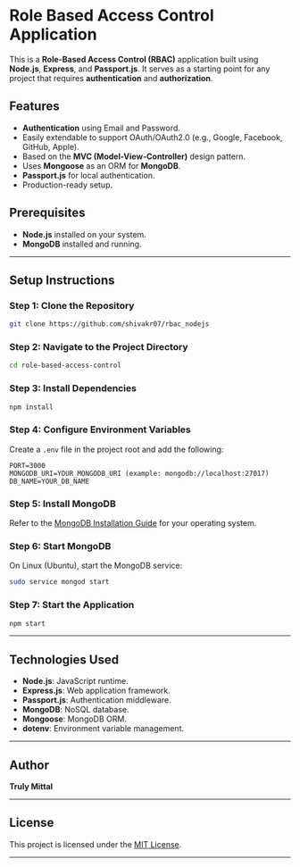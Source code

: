 
# Role Based Access Control Application

This is a **Role-Based Access Control (RBAC)** application built using **Node.js**, **Express**, and **Passport.js**. It serves as a starting point for any project that requires **authentication** and **authorization**.  

## Features
- **Authentication** using Email and Password.
- Easily extendable to support OAuth/OAuth2.0 (e.g., Google, Facebook, GitHub, Apple).
- Based on the **MVC (Model-View-Controller)** design pattern.
- Uses **Mongoose** as an ORM for **MongoDB**.
- **Passport.js** for local authentication.
- Production-ready setup.

## Prerequisites
- **Node.js** installed on your system.
- **MongoDB** installed and running.

---

## Setup Instructions

### Step 1: Clone the Repository
```bash
git clone https://github.com/shivakr07/rbac_nodejs
```

### Step 2: Navigate to the Project Directory
```bash
cd role-based-access-control
```

### Step 3: Install Dependencies
```bash
npm install
```

### Step 4: Configure Environment Variables
Create a `.env` file in the project root and add the following:
```
PORT=3000
MONGODB_URI=YOUR_MONGODB_URI (example: mongodb://localhost:27017)
DB_NAME=YOUR_DB_NAME
```

### Step 5: Install MongoDB
Refer to the [MongoDB Installation Guide](https://docs.mongodb.com/manual/installation/) for your operating system.  

### Step 6: Start MongoDB
On Linux (Ubuntu), start the MongoDB service:
```bash
sudo service mongod start
```

### Step 7: Start the Application
```bash
npm start
```

---

## Technologies Used
- **Node.js**: JavaScript runtime.
- **Express.js**: Web application framework.
- **Passport.js**: Authentication middleware.
- **MongoDB**: NoSQL database.
- **Mongoose**: MongoDB ORM.
- **dotenv**: Environment variable management.

---

## Author
**Truly Mittal**  

---


## License
This project is licensed under the [MIT License](LICENSE).

---
